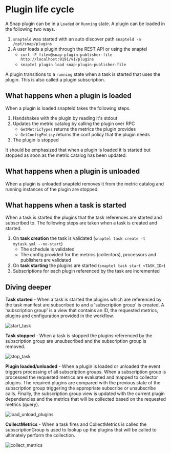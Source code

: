<!--
http://www.apache.org/licenses/LICENSE-2.0.txt


Copyright 2015 Intel Corporation

Licensed under the Apache License, Version 2.0 (the "License");
you may not use this file except in compliance with the License.
You may obtain a copy of the License at

    http://www.apache.org/licenses/LICENSE-2.0

Unless required by applicable law or agreed to in writing, software
distributed under the License is distributed on an "AS IS" BASIS,
WITHOUT WARRANTIES OR CONDITIONS OF ANY KIND, either express or implied.
See the License for the specific language governing permissions and
limitations under the License.
-->
# Plugin life cycle

A Snap plugin can be in a `Loaded` or `Running` state.  A plugin can be loaded
in the following two ways.

1. `snapteld` was started with an auto discover path `snapteld -a /opt/snap/plugins`
2. A user loads a plugin through the REST API or using the snaptel 
    * `curl -F file=@snap-plugin-publisher-file http://localhost:9191/v1/plugins`
    * `snaptel plugin load snap-plugin-publisher-file` 

A plugin transitions to a `running` state when a task is started that uses the 
plugin.  This is also called a plugin subscription.  

## What happens when a plugin is loaded

When a plugin is loaded snapteld takes the following steps.

1. Handshakes with the plugin by reading it's stdout
2. Updates the metric catalog by calling the plugin over RPC
    * `GetMetricTypes` returns the metrics the plugin provides
    * `GetConfigPolicy` returns the conf policy that the plugin needs
3. The plugin is stopped

It should be emphasized that when a plugin is loaded it is started but stopped 
as soon as the metric catalog has been updated.  

## What happens when a plugin is unloaded

When a plugin is unloaded snapteld removes it from the metric catalog and running
instances of the plugin are stopped.   

## What happens when a task is started

When a task is started the plugins that the task references are started and 
subscribed to.   The following steps are taken when a task is created and 
started.

1. On **task creation** the task is validated (`snaptel task create -t mytask.yml
--no-start`) 
    * The schedule is validated
    * The config provided for the metrics (collectors), processors and 
    publishers are validated
2. On **task starting** the plugins are started (`snaptel task start <TASK_ID>`)
3. Subscriptions for each plugin referenced by the task are incremented 

## Diving deeper

**Task started** - When a task is started the plugins which are referenced by 
the task manifest are subscribed to and a 'subscription group' is created.  A 
'subscription group' is a view that contains an ID, the requested metrics, 
plugins and configuration provided in the workflow.    

![start_task](https://www.dropbox.com/s/p3gj83zti6q7rgc/scheduler_scheduler_startTask_new.png?raw=1)
    
**Task stopped** - When a task is stopped the plugins referenced by the
subscription group are unsubscribed and the subscription group is removed.  

![stop_task](https://www.dropbox.com/s/yzl1b0c15z7tnen/scheduler_scheduler_stopTask.png?raw=1)

**Plugin loaded/unloaded** - When a plugin is loaded or unloaded the event triggers
processing of all subscription groups.  When a subscription group is processed the
requested metrics are evaluated and mapped to collector plugins.  The required
plugins are compared with the previous state of the subscription group 
triggering the appropriate subscribe or unsubscribe calls. Finally, the 
subscription group view is updated with the current plugin dependencies and
the metrics that will be collected based on the requested metrics (query).

![load_unload_plugins](https://www.dropbox.com/s/9xwqg94qo8z8mmq/control_pluginControl_handlePluginEvent.png?raw=1)  

**CollectMetrics** - When a task fires and CollectMetrics is called the 
subscriptionGroup is used to lookup up the plugins that will be called to 
ultimately perform the collection.

![collect_metrics](https://www.dropbox.com/s/s7eo4570vymsfcd/control_pluginControl_CollectMetrics.png?raw=1)
